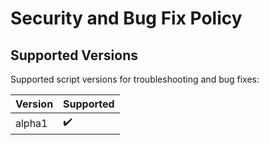 # Security and Bug Fix Policy

## Supported Versions

Supported script versions for troubleshooting and bug fixes:

| Version | Supported          |
| ------- | ------------------ |
| alpha1  | :heavy_check_mark: |
